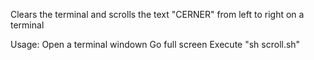 Clears the terminal and scrolls the text "CERNER" from left to right on a terminal

Usage:
Open a terminal windown
Go full screen
Execute "sh scroll.sh"